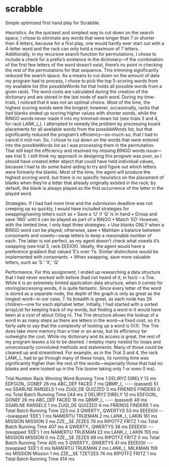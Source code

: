 # scrabble
Simple optimized first hand play for Scrabble.

Heuristics.
As the quickest and simplest way to cut down on the search space, I chose to eliminate any words that were longer than 7 or shorter than 4 letters, because for a first play, one would hardly ever start out with a 4-letter word and the rack can only hold a maximum of 7 letters.
Additionally, in my recursive search function for permutations, I chose to include a check for a prefix’s existence in the dictionary—if the combination of the first few letters of the word doesn’t exist, there’s no point in checking the rest of the permutations for that sequence. This trimming significantly reduced the search space.
As a means to cut down on the amount of data my program had to process, I chose to pick the top 5-scoring words from my available list (the possibleWords list that holds all possible words from a given rack). The word costs are calculated during the creation of the dictionary and are stored in the last node of each word. During my time-trials, I noticed that it was not an optimal choice. Most of the time, the highest scoring words were the longest; however, occasionally, racks that had blanks ended up scoring higher values with shorter words, while the BINGO words never made it into my trimmed-down list (see trials 3 and 4, for rack LANK_I_). I attempted to remedy the problem by processing board placements for all available words from the possibleWords list, but that significantly reduced the program’s efficiency—so-much-so, that I had to cancel it mid-run. So, I chose to cut down on the words that were entered into the possibleWords list as I was processing them in the permutation. That still kept the efficiency and resolved my missing BINGO words issue—see trial 5. 
I still think my approach in designing this program was poor, as I should have created letter object that could have held individual values, because I had to do some band-aiding to try and figure out which letters were formerly the blanks. Most of the time, the agent will produce the highest scoring word, but there is no specific heuristics on the placement of blanks when they’re a letter that already originally existed in the rack; by default, the blank is always played as the first occurrence of the letter in the played word.

Strategies.
If I had had more time and the submission deadline was not creeping up so quickly, I would have included strategies for swapping/saving letters such as
•	Save a ‘U’ if ‘Q’ is in hand
•	Group and save ‘ING’ until it can be played as part of a BINGO
•	Match ‘ED’
However, with the limited time, I only kept three strategies:
•	Use blanks ONLY when a BINGO word can be played; otherwise, save
•	Maintain a balance between consonants and vowels—swap letters to keep a reasonable number of each. The latter is not perfect, as my agent doesn’t check what vowels it’s swapping (see trial 3, rack EEEIOII). Ideally, the agent would have a preference gradient that valued ‘E’s over ‘I’s. Similar distinctions would be implemented with consonants.
•	When swapping, save more valuable letters, such as ‘S.’ ‘X,’ ‘Q’

Performance.
For this assignment, I ended up researching a data structure that I had never worked with before (had not heard of it, in fact) – a Trie. While it is an extremely limited application data structure, when it comes for storing/accessing words, it is quite fantastic. Since every letter of the word is stored as a separate node, the depth of the graph is only as great as the longest word—in our case, 7. Its breadth is great, as each node has 26 children—one for each alphabet letter. Initially, I had started with a sorted arrayList for keeping track of my words, but finding a word in it would have been at a cost of about O(log n). The Trie structure allows the lookup of a word in as many steps as there are letters in the word—a fixed cost, so it’s fairly safe to say that the complexity of looking up a word is O(1). The Trie does take more memory than a tree or an array, but its efficiency far outweighs the cost.
While my dictionary and its access is great, the rest of my program leaves a lot to be desired. I employ many nested for loops and unnecessarily convoluted methods and statements. Many of those could be cleaned up and streamlined. For example, as in the Trial 3 and 4, the rack LANK_I_ had to go through many of these loops, its running time was significantly higher than the rest of the words—especially those that had no blanks and were looked up in the Trie (some taking only 1 or even 0 ms).

Trial Number	Rack	Winning Word	Running Time
1	DELIRYZ	DIRELY	13 ms
	EDFGON_	GONEF	26 ms
	ABC_DEF	FACED	7 ms
	QBMP_I_	---- (passed)	51 ms
	SSARLNE	RANSELS	1 ms
	ZUQI_DE	QUIZZED	3 ms
	FRIENDS	FINDERS	0 ms
Total Batch Running Time	244 ms
2	DELIRYZ	DIRELY	12 ms
	EDFGON_	GONEF	26 ms
	ABC_DEF	FACED	16 ms
	QBMP_I_	---- (passed)	49 ms
	SSARLNE	RANSELS	1 ms
	ZUQI_DE	QUIZZED	4 ms
	FRIENDS	FINDERS	1 ms
Total Batch Running Time	223 ms
3	QWERTY_	QWERTYS	53 ms
	EEEEIOII	---(swapped ‘EEE’)	 1 ms
	NAMERTU	TRUEMAN	2 ms
	LANK_I_	LAKIN	161 ms
	MISSION	MISSION	2 ms
	ZZE__SE	ZEZES	78 ms
	RIPOTFZ	FRITZ	1 ms
Total Batch Running Time	407 ms
4	QWERTY_	QWERTYS	38 ms
	EEEEIOII	---(swapped ‘EEE’)	1 ms
	NAMERTU	TRUEMAN	22 ms
	LANK_I_	LAKIN	155 ms
	MISSION	MISSION	0 ms
	ZZE__SE	ZEZES	89 ms
	RIPOTFZ	FRITZ	0 ms
Total Batch Running Time	405 ms
5	QWERTY_	QWERTYS 	41 ms
	EEEEIOII	---(swapped ‘EEE’)	0 ms
	NAMERTU	TRUEMAN	2 ms
	LANK_I_	MILKMAN	159 ms
	MISSION	Mission	1 ms
	ZZE__SE	TZETZES	74 ms
	RIPOTFZ	FRITZ	1 ms
Total Batch Running Time	414 ms

